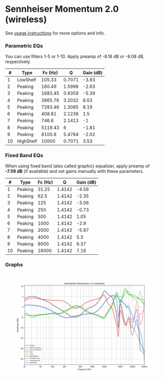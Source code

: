# Sennheiser Momentum 2.0 (wireless)
See [usage instructions](https://github.com/jaakkopasanen/AutoEq#usage) for more options and info.

### Parametric EQs
You can use filters 1-5 or 1-10. Apply preamp of -8.18 dB or -8.08 dB, respectively.

|   # | Type      |   Fc (Hz) |      Q |   Gain (dB) |
|-----|-----------|-----------|--------|-------------|
|   1 | LowShelf  |    105.33 | 0.7071 |       -3.93 |
|   2 | Peaking   |    160.49 | 1.5998 |       -2.63 |
|   3 | Peaking   |   1683.45 | 0.8359 |       -5.39 |
|   4 | Peaking   |   3865.76 | 3.2032 |        6.03 |
|   5 | Peaking   |   7283.46 | 1.3085 |        8.19 |
|   6 | Peaking   |    408.81 | 2.1238 |        1.5  |
|   7 | Peaking   |    746.6  | 2.1413 |       -1    |
|   8 | Peaking   |   5119.43 | 6      |       -1.81 |
|   9 | Peaking   |   8100.8  | 5.4764 |       -2.02 |
|  10 | HighShelf |  10000    | 0.7071 |        3.53 |

### Fixed Band EQs
When using fixed band (also called graphic) equalizer, apply preamp of **-7.59 dB** (if available) and set gains manually with these parameters.

|   # | Type    |   Fc (Hz) |      Q |   Gain (dB) |
|-----|---------|-----------|--------|-------------|
|   1 | Peaking |     31.25 | 1.4142 |       -4.58 |
|   2 | Peaking |     62.5  | 1.4142 |       -2.35 |
|   3 | Peaking |    125    | 1.4142 |       -3.06 |
|   4 | Peaking |    250    | 1.4142 |       -0.73 |
|   5 | Peaking |    500    | 1.4142 |        1.05 |
|   6 | Peaking |   1000    | 1.4142 |       -2.9  |
|   7 | Peaking |   2000    | 1.4142 |       -5.87 |
|   8 | Peaking |   4000    | 1.4142 |        5.3  |
|   9 | Peaking |   8000    | 1.4142 |        6.37 |
|  10 | Peaking |  16000    | 1.4142 |        7.16 |

### Graphs
![](./Sennheiser%20Momentum%202.0%20(wireless).png)

